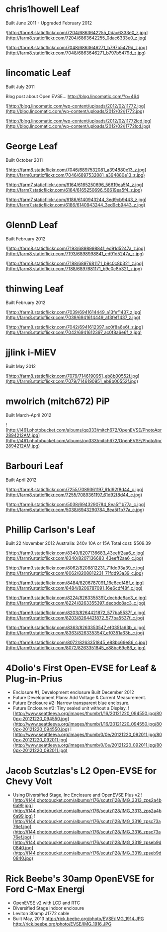 # chris1howell Leaf #
Built June 2011 - Upgraded February 2012

![http://farm8.staticflickr.com/7204/6863642255_0dac6333e0_z.jpg](http://farm8.staticflickr.com/7204/6863642255_0dac6333e0_z.jpg)

![http://farm8.staticflickr.com/7048/6863646271_b797b5479d_z.jpg](http://farm8.staticflickr.com/7048/6863646271_b797b5479d_z.jpg)

# lincomatic Leaf #
Built July 2011

Blog post about Open EVSE...
http://blog.lincomatic.com/?p=464

![http://blog.lincomatic.com/wp-content/uploads/2012/02/j1772.jpg](http://blog.lincomatic.com/wp-content/uploads/2012/02/j1772.jpg)

![http://blog.lincomatic.com/wp-content/uploads/2012/02/j1772lcd.jpg](http://blog.lincomatic.com/wp-content/uploads/2012/02/j1772lcd.jpg)

# George Leaf #
Built October 2011

![http://farm8.staticflickr.com/7046/6897532081_a394880e13_z.jpg](http://farm8.staticflickr.com/7046/6897532081_a394880e13_z.jpg)

![http://farm7.staticflickr.com/6164/6165250696_56619ea5f4_z.jpg](http://farm7.staticflickr.com/6164/6165250696_56619ea5f4_z.jpg)

![http://farm7.staticflickr.com/6186/6140943244_3ed9cb9443_z.jpg](http://farm7.staticflickr.com/6186/6140943244_3ed9cb9443_z.jpg)

# GlennD Leaf #
Built February 2012

![http://farm8.staticflickr.com/7193/6898998841_ed91d5247a_z.jpg](http://farm8.staticflickr.com/7193/6898998841_ed91d5247a_z.jpg)

![http://farm8.staticflickr.com/7188/6897681171_b9c0c8b321_z.jpg](http://farm8.staticflickr.com/7188/6897681171_b9c0c8b321_z.jpg)

# thinwing Leaf #
Built February 2012

![http://farm8.staticflickr.com/7039/6941614449_a13fef1437_z.jpg](http://farm8.staticflickr.com/7039/6941614449_a13fef1437_z.jpg)

![http://farm8.staticflickr.com/7042/6941612397_ac0f8a6e6f_z.jpg](http://farm8.staticflickr.com/7042/6941612397_ac0f8a6e6f_z.jpg)

# jjlink i-MiEV #
Built May 2012

![http://farm8.staticflickr.com/7079/7146190951_eb8b00552f.jpg](http://farm8.staticflickr.com/7079/7146190951_eb8b00552f.jpg)


# mwolrich (mitch672) PiP #
Built March-April 2012

![http://i461.photobucket.com/albums/qq333/mitch672/OpenEVSE/PhotoApr2894212AM.jpg](http://i461.photobucket.com/albums/qq333/mitch672/OpenEVSE/PhotoApr2894212AM.jpg)

# Barbouri Leaf #
Built April 2012

![http://farm8.staticflickr.com/7255/7089361197_61d92f8d44_c.jpg](http://farm8.staticflickr.com/7255/7089361197_61d92f8d44_c.jpg)

![http://farm6.staticflickr.com/5038/6943290784_8ea5f1b77a_c.jpg](http://farm6.staticflickr.com/5038/6943290784_8ea5f1b77a_c.jpg)



# Phillip Carlson's Leaf #
Built 22 November 2012
Australia: 240v 10A or 15A
Total cost: $509.39

![http://farm9.staticflickr.com/8340/8207136683_43eeff2aa6_c.jpg](http://farm9.staticflickr.com/8340/8207136683_43eeff2aa6_c.jpg)

![http://farm9.staticflickr.com/8062/8208812231_71fdd93a39_c.jpg](http://farm9.staticflickr.com/8062/8208812231_71fdd93a39_c.jpg)

![http://farm9.staticflickr.com/8484/8206787091_16e6cdf48f_c.jpg](http://farm9.staticflickr.com/8484/8206787091_16e6cdf48f_c.jpg)

![http://farm9.staticflickr.com/8224/8263355397_decbdc8ac3_c.jpg](http://farm9.staticflickr.com/8224/8263355397_decbdc8ac3_c.jpg)

![http://farm9.staticflickr.com/8203/8264421872_577ba5537f_c.jpg](http://farm9.staticflickr.com/8203/8264421872_577ba5537f_c.jpg)

![http://farm9.staticflickr.com/8363/8263353547_ef0351a63b_c.jpg](http://farm9.staticflickr.com/8363/8263353547_ef0351a63b_c.jpg)

![http://farm9.staticflickr.com/8072/8263351845_e88bc69e86_c.jpg](http://farm9.staticflickr.com/8072/8263351845_e88bc69e86_c.jpg)

# 4Dolio's First Open-EVSE for Leaf & Plug-in-Prius #
  * Enclosure #1, Development enclosure Built December 2012
  * Future Development Plans: Add Voltage & Current Measurement.
  * Future Enclosure #2: Narrow transparent blue enclosure.
  * Future Enclosure #3: Tiny sealed unit without a Display.
![http://www.seattleeva.org/images/thumb/1/16/20121220_094550.jpg/800px-20121220_094550.jpg](http://www.seattleeva.org/images/thumb/1/16/20121220_094550.jpg/800px-20121220_094550.jpg)
![http://www.seattleeva.org/images/thumb/0/0e/20121220_092011.jpg/800px-20121220_092011.jpg](http://www.seattleeva.org/images/thumb/0/0e/20121220_092011.jpg/800px-20121220_092011.jpg)

# Jacob Scutzlas's L2 Open-EVSE for Chevy Volt #
  * Using Diversified Stage, Inc Enclosure and OpenEVSE Plus v2
![http://i144.photobucket.com/albums/r176/scutzi128/IMG_3313_zps2a4b6a99.jpg](http://i144.photobucket.com/albums/r176/scutzi128/IMG_3313_zps2a4b6a99.jpg)
![http://i144.photobucket.com/albums/r176/scutzi128/IMG_3316_zpsc73a76ef.jpg](http://i144.photobucket.com/albums/r176/scutzi128/IMG_3316_zpsc73a76ef.jpg)
![http://i144.photobucket.com/albums/r176/scutzi128/IMG_3319_zpseb9d0840.jpg](http://i144.photobucket.com/albums/r176/scutzi128/IMG_3319_zpseb9d0840.jpg)

# Rick Beebe's 30amp OpenEVSE for Ford C-Max Energi #
  * OpenEVSE v2 with LCD and RTC
  * Diversified Stage indoor enclosure
  * Leviton 30amp J1772 cable
  * Built May, 2013
http://rick.beebe.org/photo/EVSE/IMG_1914.JPG
http://rick.beebe.org/photo/EVSE/IMG_1916.JPG